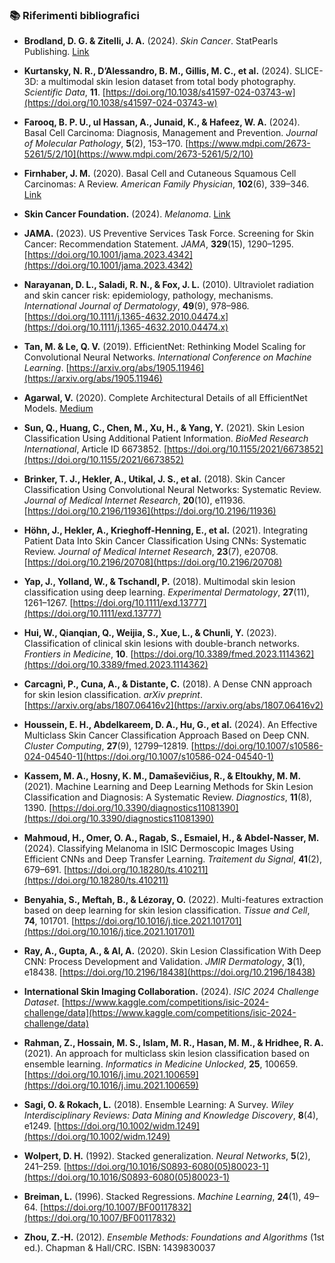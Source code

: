 ### 📚 Riferimenti bibliografici

- **Brodland, D. G. & Zitelli, J. A.** (2024). *Skin Cancer*. StatPearls Publishing. [Link](https://www.ncbi.nlm.nih.gov/books/NBK441949/)

- **Kurtansky, N. R., D’Alessandro, B. M., Gillis, M. C., et al.** (2024). SLICE-3D: a multimodal skin lesion dataset from total body photography. *Scientific Data*, **11**. [https://doi.org/10.1038/s41597-024-03743-w](https://doi.org/10.1038/s41597-024-03743-w)

- **Farooq, B. P. U., ul Hassan, A., Junaid, K., & Hafeez, W. A.** (2024). Basal Cell Carcinoma: Diagnosis, Management and Prevention. *Journal of Molecular Pathology*, **5**(2), 153–170. [https://www.mdpi.com/2673-5261/5/2/10](https://www.mdpi.com/2673-5261/5/2/10)

- **Firnhaber, J. M.** (2020). Basal Cell and Cutaneous Squamous Cell Carcinomas: A Review. *American Family Physician*, **102**(6), 339–346. [Link](https://www.aafp.org/pubs/afp/issues/2020/0915/p339.html)

- **Skin Cancer Foundation.** (2024). *Melanoma*. [Link](https://www.skincancer.org/skin-cancer-information/melanoma/)

- **JAMA.** (2023). US Preventive Services Task Force. Screening for Skin Cancer: Recommendation Statement. *JAMA*, **329**(15), 1290–1295. [https://doi.org/10.1001/jama.2023.4342](https://doi.org/10.1001/jama.2023.4342)

- **Narayanan, D. L., Saladi, R. N., & Fox, J. L.** (2010). Ultraviolet radiation and skin cancer risk: epidemiology, pathology, mechanisms. *International Journal of Dermatology*, **49**(9), 978–986. [https://doi.org/10.1111/j.1365-4632.2010.04474.x](https://doi.org/10.1111/j.1365-4632.2010.04474.x)

- **Tan, M. & Le, Q. V.** (2019). EfficientNet: Rethinking Model Scaling for Convolutional Neural Networks. *International Conference on Machine Learning*. [https://arxiv.org/abs/1905.11946](https://arxiv.org/abs/1905.11946)

- **Agarwal, V.** (2020). Complete Architectural Details of all EfficientNet Models. [Medium](https://medium.com/data-science/complete-architectural-details-of-all-efficientnet-models-5fd5b736142)

- **Sun, Q., Huang, C., Chen, M., Xu, H., & Yang, Y.** (2021). Skin Lesion Classification Using Additional Patient Information. *BioMed Research International*, Article ID 6673852. [https://doi.org/10.1155/2021/6673852](https://doi.org/10.1155/2021/6673852)

- **Brinker, T. J., Hekler, A., Utikal, J. S., et al.** (2018). Skin Cancer Classification Using Convolutional Neural Networks: Systematic Review. *Journal of Medical Internet Research*, **20**(10), e11936. [https://doi.org/10.2196/11936](https://doi.org/10.2196/11936)

- **Höhn, J., Hekler, A., Krieghoff-Henning, E., et al.** (2021). Integrating Patient Data Into Skin Cancer Classification Using CNNs: Systematic Review. *Journal of Medical Internet Research*, **23**(7), e20708. [https://doi.org/10.2196/20708](https://doi.org/10.2196/20708)

- **Yap, J., Yolland, W., & Tschandl, P.** (2018). Multimodal skin lesion classification using deep learning. *Experimental Dermatology*, **27**(11), 1261–1267. [https://doi.org/10.1111/exd.13777](https://doi.org/10.1111/exd.13777)

- **Hui, W., Qianqian, Q., Weijia, S., Xue, L., & Chunli, Y.** (2023). Classification of clinical skin lesions with double-branch networks. *Frontiers in Medicine*, **10**. [https://doi.org/10.3389/fmed.2023.1114362](https://doi.org/10.3389/fmed.2023.1114362)

- **Carcagnì, P., Cuna, A., & Distante, C.** (2018). A Dense CNN approach for skin lesion classification. *arXiv preprint*. [https://arxiv.org/abs/1807.06416v2](https://arxiv.org/abs/1807.06416v2)

- **Houssein, E. H., Abdelkareem, D. A., Hu, G., et al.** (2024). An Effective Multiclass Skin Cancer Classification Approach Based on Deep CNN. *Cluster Computing*, **27**(9), 12799–12819. [https://doi.org/10.1007/s10586-024-04540-1](https://doi.org/10.1007/s10586-024-04540-1)

- **Kassem, M. A., Hosny, K. M., Damaševičius, R., & Eltoukhy, M. M.** (2021). Machine Learning and Deep Learning Methods for Skin Lesion Classification and Diagnosis: A Systematic Review. *Diagnostics*, **11**(8), 1390. [https://doi.org/10.3390/diagnostics11081390](https://doi.org/10.3390/diagnostics11081390)

- **Mahmoud, H., Omer, O. A., Ragab, S., Esmaiel, H., & Abdel-Nasser, M.** (2024). Classifying Melanoma in ISIC Dermoscopic Images Using Efficient CNNs and Deep Transfer Learning. *Traitement du Signal*, **41**(2), 679–691. [https://doi.org/10.18280/ts.410211](https://doi.org/10.18280/ts.410211)

- **Benyahia, S., Meftah, B., & Lézoray, O.** (2022). Multi-features extraction based on deep learning for skin lesion classification. *Tissue and Cell*, **74**, 101701. [https://doi.org/10.1016/j.tice.2021.101701](https://doi.org/10.1016/j.tice.2021.101701)

- **Ray, A., Gupta, A., & Al, A.** (2020). Skin Lesion Classification With Deep CNN: Process Development and Validation. *JMIR Dermatology*, **3**(1), e18438. [https://doi.org/10.2196/18438](https://doi.org/10.2196/18438)

- **International Skin Imaging Collaboration.** (2024). *ISIC 2024 Challenge Dataset*. [https://www.kaggle.com/competitions/isic-2024-challenge/data](https://www.kaggle.com/competitions/isic-2024-challenge/data)

- **Rahman, Z., Hossain, M. S., Islam, M. R., Hasan, M. M., & Hridhee, R. A.** (2021). An approach for multiclass skin lesion classification based on ensemble learning. *Informatics in Medicine Unlocked*, **25**, 100659. [https://doi.org/10.1016/j.imu.2021.100659](https://doi.org/10.1016/j.imu.2021.100659)

- **Sagi, O. & Rokach, L.** (2018). Ensemble Learning: A Survey. *Wiley Interdisciplinary Reviews: Data Mining and Knowledge Discovery*, **8**(4), e1249. [https://doi.org/10.1002/widm.1249](https://doi.org/10.1002/widm.1249)

- **Wolpert, D. H.** (1992). Stacked generalization. *Neural Networks*, **5**(2), 241–259. [https://doi.org/10.1016/S0893-6080(05)80023-1](https://doi.org/10.1016/S0893-6080(05)80023-1)

- **Breiman, L.** (1996). Stacked Regressions. *Machine Learning*, **24**(1), 49–64. [https://doi.org/10.1007/BF00117832](https://doi.org/10.1007/BF00117832)

- **Zhou, Z.-H.** (2012). *Ensemble Methods: Foundations and Algorithms* (1st ed.). Chapman & Hall/CRC. ISBN: 1439830037
